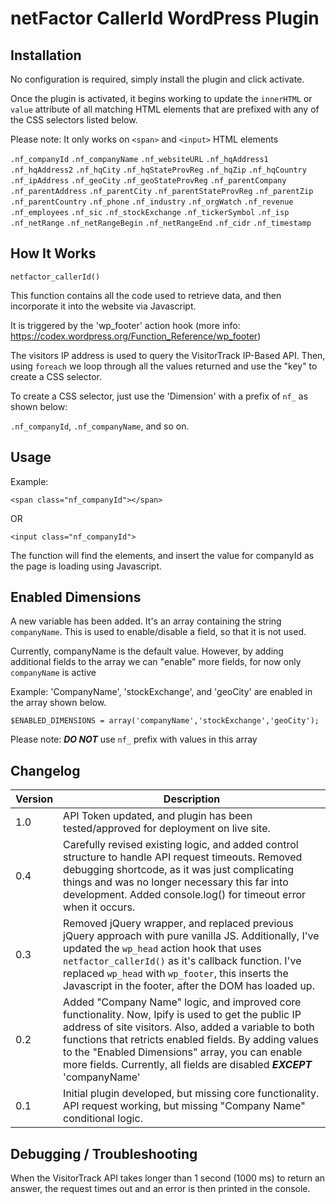   # netFactor CallerId WordPress Plugin
  
  ## Installation
  
  No configuration is required, simply install the plugin and click activate.
  
  Once the plugin is activated, it begins working to update the `innerHTML` or `value` attribute of all matching HTML elements that are prefixed with any of the CSS selectors listed below.
  
  Please note: It only works on `<span>` and `<input>` HTML elements
  
  
   `.nf_companyId`
   `.nf_companyName`
   `.nf_websiteURL`
   `.nf_hqAddress1`
   `.nf_hqAddress2`
   `.nf_hqCity`
   `.nf_hqStateProvReg`
   `.nf_hqZip`
   `.nf_hqCountry`
   `.nf_ipAddress`
   `.nf_geoCity`
   `.nf_geoStateProvReg`
   `.nf_parentCompany`
   `.nf_parentAddress`
   `.nf_parentCity`
   `.nf_parentStateProvReg`
   `.nf_parentZip`
   `.nf_parentCountry`
   `.nf_phone`
   `.nf_industry`
   `.nf_orgWatch`
   `.nf_revenue`
   `.nf_employees`
   `.nf_sic`
   `.nf_stockExchange`
   `.nf_tickerSymbol`
   `.nf_isp`
   `.nf_netRange`
   `.nf_netRangeBegin`
   `.nf_netRangeEnd`
   `.nf_cidr`
   `.nf_timestamp`
  
  ## How It Works
  
  `netfactor_callerId()`
  
  This function contains all the code used to retrieve data, and then incorporate it into the website via Javascript.
 
  It is triggered by the 'wp_footer' action hook (more info: https://codex.wordpress.org/Function_Reference/wp_footer)
 
  The visitors IP address is used to query the VisitorTrack IP-Based API. Then, using `foreach` we loop through all the values 
  returned and use the "key" to create a CSS selector. 
  
  To create a CSS selector, just use the 'Dimension' with a prefix of `nf_` as shown below:
  
  `.nf_companyId`, `.nf_companyName`, and so on.
   
   ## Usage
 
   Example:
   
    <span class="nf_companyId"></span>
   
   OR
   
    <input class="nf_companyId">
 
   The function will find the elements, and insert the value for companyId as the page is loading using Javascript.
   
   ## Enabled Dimensions
   
   A new variable has been added. It's an array containing the string `companyName`. This is used to enable/disable a field, so that it is not used. 
   
   Currently, companyName is the default value. However, by adding additional fields to the array we can "enable" more fields, for now only `companyName` is active
   
   Example: 'CompanyName', 'stockExchange', and 'geoCity' are enabled in the array shown below.
   
   
    $ENABLED_DIMENSIONS = array('companyName','stockExchange','geoCity');
   
   
   Please note: ***DO NOT*** use `nf_` prefix with values in this array
   
   
   ## Changelog
   
   | Version  | Description |
   | ------------- | ------------- |
   | 1.0  | API Token updated, and plugin has been tested/approved for deployment on live site. |
   | 0.4  | Carefully revised existing logic, and added control structure to handle API request timeouts. Removed debugging shortcode, as it was just complicating things and was no longer necessary this far into development. Added console.log() for timeout error when it occurs. |
   | 0.3  | Removed jQuery wrapper, and replaced previous jQuery approach with pure vanilla JS. Additionally, I've updated the `wp_head` action hook that uses `netfactor_callerId()` as it's callback function. I've replaced `wp_head` with `wp_footer`, this inserts the Javascript in the footer, after the DOM has loaded up. |
   | 0.2  | Added "Company Name" logic, and improved core functionality. Now, Ipify is used to get the public IP address of site visitors. Also, added a variable to both functions that retricts enabled fields. By adding values to the "Enabled Dimensions" array, you can enable more fields. Currently, all fields are disabled ***EXCEPT*** 'companyName'
   | 0.1  | Initial plugin developed, but missing core functionality. API request working, but missing "Company Name" conditional logic.  |
   
   
 
   
  ## Debugging / Troubleshooting
  
  When the VisitorTrack API takes longer than 1 second (1000 ms) to return an answer, the request times out and an error is then printed in the console. 
  
  